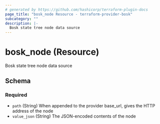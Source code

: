 ```yaml
---
# generated by https://github.com/hashicorp/terraform-plugin-docs
page_title: "bosk_node Resource - terraform-provider-bosk"
subcategory: ""
description: |-
  Bosk state tree node data source
---
```


# bosk_node (Resource)

Bosk state tree node data source



<!-- schema generated by tfplugindocs -->
## Schema

### Required

- `path` (String) When appended to the provider base_url, gives the HTTP address of the node
- `value_json` (String) The JSON-encoded contents of the node
